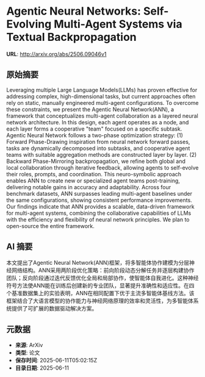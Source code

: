 # Agentic Neural Networks: Self-Evolving Multi-Agent Systems via Textual Backpropagation

**URL**: http://arxiv.org/abs/2506.09046v1

## 原始摘要

Leveraging multiple Large Language Models(LLMs) has proven effective for
addressing complex, high-dimensional tasks, but current approaches often rely
on static, manually engineered multi-agent configurations. To overcome these
constraints, we present the Agentic Neural Network(ANN), a framework that
conceptualizes multi-agent collaboration as a layered neural network
architecture. In this design, each agent operates as a node, and each layer
forms a cooperative "team" focused on a specific subtask. Agentic Neural
Network follows a two-phase optimization strategy: (1) Forward Phase-Drawing
inspiration from neural network forward passes, tasks are dynamically
decomposed into subtasks, and cooperative agent teams with suitable aggregation
methods are constructed layer by layer. (2) Backward Phase-Mirroring
backpropagation, we refine both global and local collaboration through
iterative feedback, allowing agents to self-evolve their roles, prompts, and
coordination. This neuro-symbolic approach enables ANN to create new or
specialized agent teams post-training, delivering notable gains in accuracy and
adaptability. Across four benchmark datasets, ANN surpasses leading multi-agent
baselines under the same configurations, showing consistent performance
improvements. Our findings indicate that ANN provides a scalable, data-driven
framework for multi-agent systems, combining the collaborative capabilities of
LLMs with the efficiency and flexibility of neural network principles. We plan
to open-source the entire framework.


## AI 摘要

本文提出了Agentic Neural Network(ANN)框架，将多智能体协作建模为分层神经网络结构。ANN采用两阶段优化策略：前向阶段动态分解任务并逐层构建协作团队；反向阶段通过迭代反馈优化全局和局部协作，使智能体自我进化。这种神经符号方法使ANN能在训练后创建新的专业团队，显著提升准确性和适应性。在四个基准数据集上的实验表明，ANN在相同配置下优于主流多智能体基线方法。该框架结合了大语言模型的协作能力与神经网络原理的效率和灵活性，为多智能体系统提供了可扩展的数据驱动解决方案。

## 元数据

- **来源**: ArXiv
- **类型**: 论文
- **保存时间**: 2025-06-11T05:02:15Z
- **目录日期**: 2025-06-11
